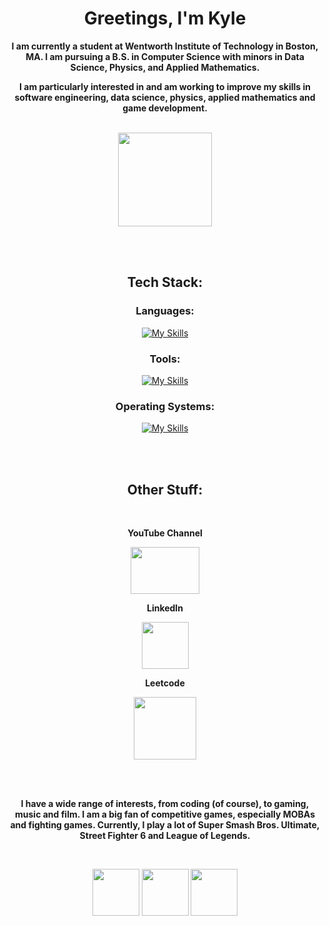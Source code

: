 <div align="center">

# **Greetings, I'm Kyle**

**I am currently a student at Wentworth Institute of Technology in Boston, MA. I am pursuing a B.S. in Computer Science with minors in Data Science, Physics, and Applied Mathematics.**

**I am particularly interested in and am working to improve my skills in software engineering, data science, physics, applied mathematics and game development.**

<br>

<img src="https://studyarchitecture.com/wp-content/uploads/Leopard_Seal_No_Outline_White_Fill_Dark_Bkgd.png" width="150" height="150"> 

<br><br>

## Tech Stack:

### Languages:
[![My Skills](https://skillicons.dev/icons?i=java,py,cpp,c,cs,r,mysql,lua,powershell,bash&perline=5)](https://skillicons.dev)

### Tools:
[![My Skills](https://skillicons.dev/icons?i=eclipse,pycharm,vscode,godot,robloxstudio,gamemakerstudio,maven,gradle,postman,vim&perline=5)](https://skillicons.dev)

### Operating Systems:
[![My Skills](https://skillicons.dev/icons?i=windows,linux,ubuntu,redhat,raspberrypi&perline=5)](https://skillicons.dev)

<br><br>

## Other Stuff:

<br>

**YouTube Channel**

<a href="https://www.youtube.com/@CodeLock2026">
  <img src="https://upload.wikimedia.org/wikipedia/commons/e/ef/Youtube_logo.png" width="110" height="75">
</a>

<br>

**LinkedIn**

<a href="https://www.linkedin.com/in/kyle-shott-141359217/">
  <img src="https://upload.wikimedia.org/wikipedia/commons/c/ca/LinkedIn_logo_initials.png" width="75" height="75">
</a>

<br>

**Leetcode**

<a href="https://leetcode.com/u/Code_Lock/">
  <img src="https://leetcode.com/static/images/LeetCode_logo_rvs.png" width="100" height="100">
</a>

<br><br>


**I have a wide range of interests, from coding (of course), to gaming, music and film. I am a big fan of competitive games, especially MOBAs and fighting games. Currently, I play a lot of Super Smash Bros. Ultimate, Street Fighter 6 and League of Legends.**

<br>

<img src="https://art.pixilart.com/e5c527ac2b99c5f.png" width="75" height="75">     <img src="https://cdn2.steamgriddb.com/icon/6622392eb0d8dfdacc44c7f7397ce4ab.png" width="75" height="75">     <img src="https://preview.redd.it/ennd5zljlql21.png?width=256&format=png&auto=webp&s=d699fed3ae40c76c8735354c175a07b74d2e1e03" width="75" height="75">



</div>


<!--
**kyshott/kyshott** is a ✨ _special_ ✨ repository because its `README.md` (this file) appears on your GitHub profile.

Here are some ideas to get you started:

- 🔭 I’m currently working on ...
- 🌱 I’m currently learning ...
- 👯 I’m looking to collaborate on ...
- 🤔 I’m looking for help with ...
- 💬 Ask me about ...
- 📫 How to reach me: ...
- 😄 Pronouns: ...
- ⚡ Fun fact: ...
-->
